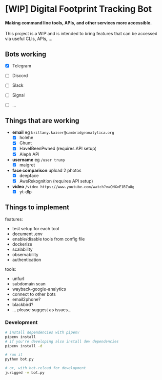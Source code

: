 # [WIP] Digital Footprint Tracking Bot
#### Making command line tools, APIs, and other services more **accessible**.
This project is a WIP and is intended to bring features that can be accessed via useful CLIs, APIs, ...

## Bots working
- [x] Telegram
- [ ] Discord
- [ ] Slack
- [ ] Signal
- [ ] ...


## Things that are working

- **email** eg `brittany.kaiser@cambridgeanalytica.org`
  - [x] holehe
  - [x] Ghunt
  - [x] HaveIBeenPwned (requires API setup)
  - [x] Aleph API
- **username** eg `/user trump`
  - [x] maigret
- **face comparison** upload 2 photos
  - [x] deepface
  - [x] AwsRekognition (requires API setup)
- **video** `/video https://www.youtube.com/watch?v=QNXvE1BZu8g`
  - [x] yt-dlp
<!-- - **default**
  - [x] Aleph API -->

## Things to implement

features:
- test setup for each tool
- document .env
- enable/disable tools from config file
- dockerize
- scalability
- observability
- authentication

tools:
- unfurl
- subdomain scan
- wayback-google-analytics
- connect to other bots
- email2phone?
- blackbird?
- ... please suggest as issues...


### Development

```bash
# install dependencies with pipenv
pipenv install
# if you're developing also install dev dependencies
pipenv install -d

# run it
python bot.py

# or, with hot-reload for development
jurigged -v bot.py

```